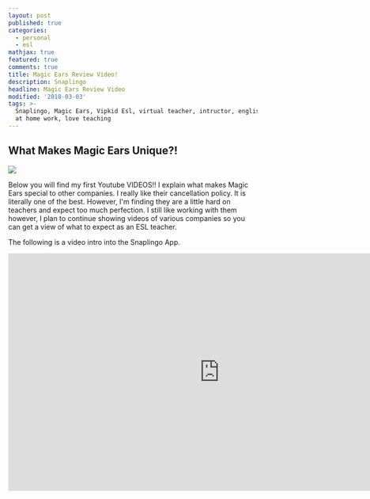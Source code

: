 ```yaml
---
layout: post
published: true
categories:
  - personal
  - esl
mathjax: true
featured: true
comments: true
title: Magic Ears Review Video!
description: Snaplingo
headline: Magic Ears Review Video
modified: '2018-03-03'
tags: >-
  Snaplingo, Magic Ears, Vipkid Esl, virtual teacher, intructor, english, chinese, learn, mom, stay
  at home work, love teaching
---
```

## What Makes Magic Ears Unique?!

![]({{site.baseurl}}/images/magicears.jpg)

Below you will find my first Youtube VIDEOS!!  I explain what makes Magic Ears special to other companies.  I really like their cancellation policy.  It is literally one of the best.  However, I'm finding they are a little hard on teachers and expect too much perfection.  I still like working with them however, I plan to continue showing videos of various companies so you can get a view of what to expect as an ESL teacher.

The following is a video intro into the Snaplingo App.

<div align="center">
  <iframe width="854" height="480" src="https://www.youtube.com/embed/SdVUZnlUblA" frameborder="0" allow="autoplay; encrypted-media" allowfullscreen></iframe>
</div>
